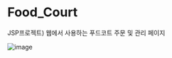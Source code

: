 # Food_Court
JSP프로젝트) 웹에서 사용하는 푸드코트 주문 및 관리 페이지

![image](https://github.com/JH101010/Food_Court/assets/111873058/0db217b6-bdf0-44ba-b9e6-697ab7d7bda3)
